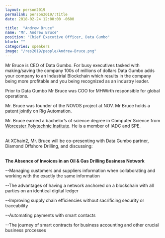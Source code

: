 ```yaml
---
layout: person2019
permalink: person2019/:title
date: 2018-02-24 12:00:00 -0600

title:  "Andrew Bruce"
name: "Mr. Andrew Bruce"
position: "Chief Executive Officer, Data Gumbo"
blurb: ""
categories: speakers
image: "/res2019/people/Andrew-Bruce.png"
---
```


Mr Bruce is CEO of Data Gumbo. For busy executives tasked with making/saving the company 100s of millions of dollars Data Gumbo adds your company to an Industrial Blockchain which results in the company being more profitable and you being recognized as an industry leader.

Prior to Data Gumbo Mr Bruce was COO for MHWirth responsible for global operations.

Mr. Bruce was founder of the NOVOS project at NOV. Mr Bruce holds a patent jointly on Rig Automation.

Mr. Bruce earned a bachelor’s of science degree in Computer Science from [Worcester Polytechnic Institute](https://www.wpi.edu/). He is a member of IADC and SPE.

<br>
At XChain2, Mr. Bruce will be co-presenting with Data Gumbo partner, Diamond Offshore Drilling, and discussing:
<br>
<br>
<p><b>The Absence of Invoices in an Oil & Gas Drilling Business Network</b></p>

<p>--Managing customers and suppliers information when collaborating and working with the exactly the same information</p>
<p>--The advantages of having a network anchored on a blockchain with all parties on an identical digital ledger</p>
<p>--Improving supply chain efficiencies without sacrificing security or traceability</p> 
<p>--Automating payments with smart contacts</p>
<p>--The journey of smart contracts for business accounting and other crucial business processes</p>





